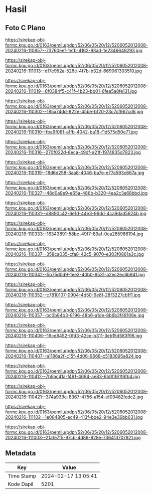 # Hasil

## Foto C Plano

https://sirekap-obj-formc.kpu.go.id/0163/pemilu/pdpr/52/06/05/20/12/5206052012008-20240216-110957--73760eef-1efb-4162-93ad-1e2346649293.jpg

https://sirekap-obj-formc.kpu.go.id/0163/pemilu/pdpr/52/06/05/20/12/5206052012008-20240216-111013--df7e952a-526e-4f7b-b32d-669061303510.jpg

https://sirekap-obj-formc.kpu.go.id/0163/pemilu/pdpr/52/06/05/20/12/5206052012008-20240216-111019--6f0384f5-c41f-4b23-bb01-6fea5a8fe131.jpg

https://sirekap-obj-formc.kpu.go.id/0163/pemilu/pdpr/52/06/05/20/12/5206052012008-20240216-110302--185a74dd-822e-45be-bf20-23c7cf967cd6.jpg

https://sirekap-obj-formc.kpu.go.id/0163/pemilu/pdpr/52/06/05/20/12/5206052012008-20240216-110310--fba9f081-a1fb-4042-ba18-f1d575d50e71.jpg

https://sirekap-obj-formc.kpu.go.id/0163/pemilu/pdpr/52/06/05/20/12/5206052012008-20240216-110316--270f022d-6eca-49df-a21f-1974835d7823.jpg

https://sirekap-obj-formc.kpu.go.id/0163/pemilu/pdpr/52/06/05/20/12/5206052012008-20240216-110319--18d6d258-3aa8-4046-ba7e-e77a593c667a.jpg

https://sirekap-obj-formc.kpu.go.id/0163/pemilu/pdpr/52/06/05/20/12/5206052012008-20240216-110327--48d0a9e9-e65a-486b-b320-4ea2c3a68bbd.jpg

https://sirekap-obj-formc.kpu.go.id/0163/pemilu/pdpr/52/06/05/20/12/5206052012008-20240216-110331--d8890c42-6e1d-44e3-96dd-4ca9dad5624b.jpg

https://sirekap-obj-formc.kpu.go.id/0163/pemilu/pdpr/52/06/05/20/12/5206052012008-20240216-110333--16343891-58bc-49f7-89af-0ca285966194.jpg

https://sirekap-obj-formc.kpu.go.id/0163/pemilu/pdpr/52/06/05/20/12/5206052012008-20240216-110337--358ca035-cfa8-42c5-9070-e303f0861a3c.jpg

https://sirekap-obj-formc.kpu.go.id/0163/pemilu/pdpr/52/06/05/20/12/5206052012008-20240216-110342--5b75d0d9-1ee3-40b0-9531-a2ec2ec6b941.jpg

https://sirekap-obj-formc.kpu.go.id/0163/pemilu/pdpr/52/06/05/20/12/5206052012008-20240216-110352--c7810107-0904-4d50-9e8f-28f3227cb1f1.jpg

https://sirekap-obj-formc.kpu.go.id/0163/pemilu/pdpr/52/06/05/20/12/5206052012008-20240216-110357--bc0b84b3-8196-48b6-a1de-8b6b3f48106e.jpg

https://sirekap-obj-formc.kpu.go.id/0163/pemilu/pdpr/52/06/05/20/12/5206052012008-20240216-110406--16ce8452-0fd3-42ce-b311-3eb15d583f96.jpg

https://sirekap-obj-formc.kpu.go.id/0163/pemilu/pdpr/52/06/05/20/12/5206052012008-20240216-110407--a1186a2f-c15f-4d06-9668-c5183695a824.jpg

https://sirekap-obj-formc.kpu.go.id/0163/pemilu/pdpr/52/06/05/20/12/5206052012008-20240216-110412--7b9ac41a-f491-4694-ae83-6b0f361f6fb4.jpg

https://sirekap-obj-formc.kpu.go.id/0163/pemilu/pdpr/52/06/05/20/12/5206052012008-20240216-110421--374a939e-8367-4756-a154-ef09482fedc2.jpg

https://sirekap-obj-formc.kpu.go.id/0163/pemilu/pdpr/52/06/05/20/12/5206052012008-20240216-111102--1e084805-ec49-413f-bbe2-94e3e36bb631.jpg

https://sirekap-obj-formc.kpu.go.id/0163/pemilu/pdpr/52/06/05/20/12/5206052012008-20240216-111003--21a1e7f5-97cb-4d89-828e-736413707921.jpg


## Metadata

| Key        | Value               |
| ---------- | ------------------- |
| Time Stamp | 2024-02-17 13:05:41 |
| Kode Dapil | 5201                |



